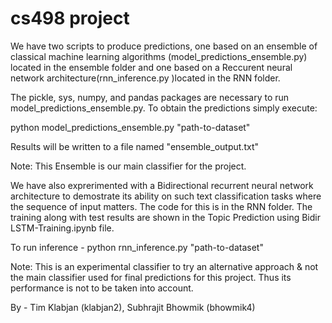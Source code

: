 # cs498 project

We have two scripts to produce predictions, one based on an ensemble of classical machine learning algorithms (model_predictions_ensemble.py) located in the ensemble folder and one based on a Reccurent neural network architecture(rnn_inference.py )located in the RNN folder. 

The pickle, sys, numpy, and pandas packages are necessary to run model_predictions_ensemble.py.
To obtain the predictions simply execute: 

python model_predictions_ensemble.py "path-to-dataset"

Results will be written to a file named "ensemble_output.txt"

Note: This Ensemble is our main classifier for the project.

We have also exprerimented with a Bidirectional recurrent neural network architecture to demostrate its ability on such text classification tasks where the sequence of input matters.
The code for this is in the RNN folder.
The training along with test results are shown in the Topic Prediction using Bidir LSTM-Training.ipynb file.

To run inference - python rnn_inference.py "path-to-dataset"

Note: This is an experimental classifier to try an alternative approach & not the main classifier used for final predictions for this project. Thus its performance is not to be taken into account. 

By - Tim Klabjan (klabjan2), Subhrajit Bhowmik (bhowmik4)
